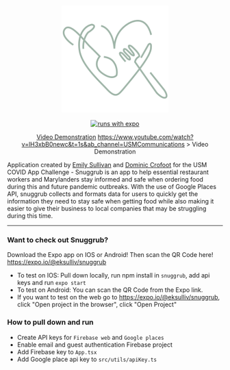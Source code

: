 <div align="center">
  <a href="https://expo.io/@eksulliv/snuggrub">
    <img src="https://github.com/crofoot/snuggrub/raw/master/resources/icon.png" width="250" height="250">
  </a>
<div>

[![runs with expo](https://img.shields.io/badge/Runs%20with%20Expo-000.svg?style=flat&logo=EXPO&labelColor=ffffff&logoColor=000)](https://expo.io/@eksulliv/snuggrub)

[Video Demonstration](<a href="https://expo.io/@eksulliv/snuggrub">)
<a href="https://expo.io/@eksulliv/snuggrub">https://www.youtube.com/watch?v=lH3xbB0newc&t=1s&ab_channel=USMCommunications >
Video Demonstration

</div>
</div>

Application created by [Emily Sullivan](https://www.linkedin.com/in/emily-s-412b5693/) and [Dominic Crofoot](https://www.linkedin.com/in/dominic-crofoot-200756112/) for the USM COVID App Challenge - Snuggrub is an app to help essential restaurant workers and Marylanders stay informed and safe when ordering food during this and future pandemic outbreaks. With the use of Google Places API, snuggrub collects and formats data for users to quickly get the information they need to stay safe when getting food while also making it easier to give their business to local companies that may be struggling during this time.

<hr />

### Want to check out Snuggrub?

Download the Expo app on IOS or Android! Then scan the QR Code here! https://expo.io/@eksulliv/snuggrub
* To test on IOS: Pull down locally, run npm install in `snuggrub`, add api keys and run `expo start`
* To test on Android: You can scan the QR Code from the Expo link.
* If you want to test on the web go to https://expo.io/@eksulliv/snuggrub, click "Open project in the browser", click "Open Project"

### How to pull down and run

- Create API keys for `Firebase web` and `Google places`
- Enable email and guest authentication Firebase project
- Add Firebase key to `App.tsx`
- Add Google place api key to `src/utils/apiKey.ts`
